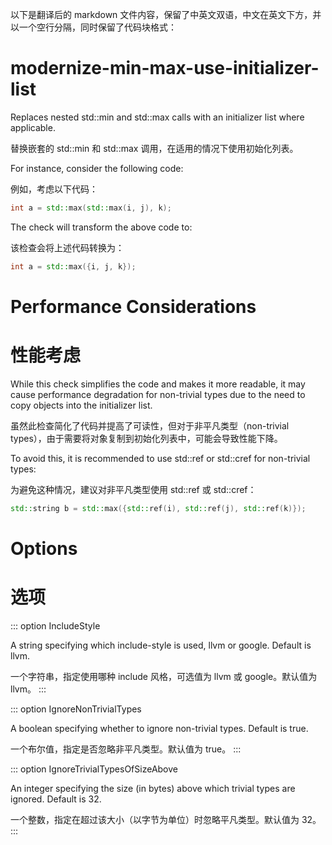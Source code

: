 以下是翻译后的 markdown 文件内容，保留了中英文双语，中文在英文下方，并以一个空行分隔，同时保留了代码块格式：

# modernize-min-max-use-initializer-list

Replaces nested std::min and std::max calls with an initializer list where applicable.

替换嵌套的 std::min 和 std::max 调用，在适用的情况下使用初始化列表。

For instance, consider the following code:

例如，考虑以下代码：

```cpp
int a = std::max(std::max(i, j), k);
```

The check will transform the above code to:

该检查会将上述代码转换为：

```cpp
int a = std::max({i, j, k});
```

# Performance Considerations

# 性能考虑

While this check simplifies the code and makes it more readable, it may cause performance degradation for non-trivial types due to the need to copy objects into the initializer list.

虽然此检查简化了代码并提高了可读性，但对于非平凡类型（non-trivial types），由于需要将对象复制到初始化列表中，可能会导致性能下降。

To avoid this, it is recommended to use std::ref or std::cref for non-trivial types:

为避免这种情况，建议对非平凡类型使用 std::ref 或 std::cref：

```cpp
std::string b = std::max({std::ref(i), std::ref(j), std::ref(k)});
```

# Options

# 选项

::: option
IncludeStyle

A string specifying which include-style is used, llvm or google. Default is llvm.

一个字符串，指定使用哪种 include 风格，可选值为 llvm 或 google。默认值为 llvm。
:::

::: option
IgnoreNonTrivialTypes

A boolean specifying whether to ignore non-trivial types. Default is true.

一个布尔值，指定是否忽略非平凡类型。默认值为 true。
:::

::: option
IgnoreTrivialTypesOfSizeAbove

An integer specifying the size (in bytes) above which trivial types are ignored. Default is 32.

一个整数，指定在超过该大小（以字节为单位）时忽略平凡类型。默认值为 32。
:::
